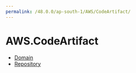 ```yaml
---
permalink: /48.0.0/ap-south-1/AWS/CodeArtifact/
---
```


# AWS.CodeArtifact



* [Domain](Domain.md)
* [Repository](Repository.md)